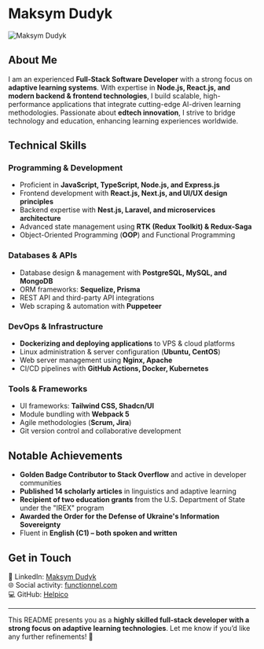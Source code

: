 # Maksym Dudyk

![Maksym Dudyk](https://github.com/Helpico/Helpico/assets/32806311/9dfc44d0-bcbe-43a1-8a73-9425f15224db)

## About Me  

I am an experienced **Full-Stack Software Developer** with a strong focus on **adaptive learning systems**. With expertise in **Node.js, React.js, and modern backend & frontend technologies**, I build scalable, high-performance applications that integrate cutting-edge AI-driven learning methodologies. Passionate about **edtech innovation**, I strive to bridge technology and education, enhancing learning experiences worldwide.  

## Technical Skills  

### **Programming & Development**  
- Proficient in **JavaScript, TypeScript, Node.js, and Express.js**  
- Frontend development with **React.js, Next.js, and UI/UX design principles**  
- Backend expertise with **Nest.js, Laravel, and microservices architecture**  
- Advanced state management using **RTK (Redux Toolkit) & Redux-Saga**  
- Object-Oriented Programming (**OOP**) and Functional Programming  

### **Databases & APIs**  
- Database design & management with **PostgreSQL, MySQL, and MongoDB**  
- ORM frameworks: **Sequelize, Prisma**  
- REST API and third-party API integrations  
- Web scraping & automation with **Puppeteer**  

### **DevOps & Infrastructure**  
- **Dockerizing and deploying applications** to VPS & cloud platforms  
- Linux administration & server configuration (**Ubuntu, CentOS**)  
- Web server management using **Nginx, Apache**  
- CI/CD pipelines with **GitHub Actions, Docker, Kubernetes**  

### **Tools & Frameworks**  
- UI frameworks: **Tailwind CSS, Shadcn/UI**  
- Module bundling with **Webpack 5**  
- Agile methodologies (**Scrum, Jira**)  
- Git version control and collaborative development  

## Notable Achievements  
- **Golden Badge Contributor to Stack Overflow** and active in developer communities  
- **Published 14 scholarly articles** in linguistics and adaptive learning  
- **Recipient of two education grants** from the U.S. Department of State under the "IREX" program  
- **Awarded the Order for the Defense of Ukraine's Information Sovereignty**  
- Fluent in **English (C1) – both spoken and written**  

## Get in Touch  
🔗 LinkedIn: [Maksym Dudyk](https://www.linkedin.com/in/maksym-dudyk-follow-up/)  
🌐 Social activity: [functionnel.com](https://functionnel.com)  
💻 GitHub: [Helpico](https://github.com/Helpico)  


---

This README presents you as a **highly skilled full-stack developer with a strong focus on adaptive learning technologies**. Let me know if you’d like any further refinements! 🚀
